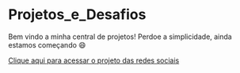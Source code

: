  # Projetos_e_Desafios
    
   Bem vindo a minha central de projetos!
   Perdoe a simplicidade, ainda estamos começando 😄


 <a href="Projeto Redes Sociais/index.html" target="_blank">Clique aqui para acessar o projeto das redes sociais</a>   



